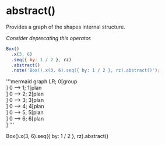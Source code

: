 # abstract()

Provides a graph of the shapes internal structure.

_Consider deprecating this operator._

```JavaScript
Box()
  .x(3, 6)
  .seq({ by: 1 / 2 }, rz)
  .abstract()
  .note('Box().x(3, 6).seq({ by: 1 / 2 }, rz).abstract()');
```

'''mermaid
graph LR;
  0[group<br>]
  0 --> 1;
  1[plan<br>]
  0 --> 2;
  2[plan<br>]
  0 --> 3;
  3[plan<br>]
  0 --> 4;
  4[plan<br>]
  0 --> 5;
  5[plan<br>]
  0 --> 6;
  6[plan<br>]
'''

Box().x(3, 6).seq({ by: 1 / 2 }, rz).abstract()
